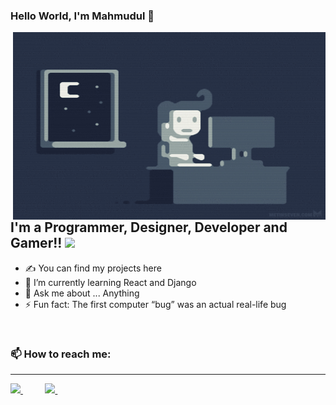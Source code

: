 ### Hello World, I'm Mahmudul  👋

 <img align="right" alt="GIF" src="https://github.com/mhasan213/mhasan213/blob/main/code.gif?raw=true" width="500" height="300" />


## I'm a Programmer, Designer, Developer and Gamer!! <img src="https://media.giphy.com/media/ZEUODEtQiUZWGg6IHR/giphy.gif?cid=ecf05e47wxqef5ki2l1kcqm9k0ugx0ocjgg4ntlk36ep2m56&rid=giphy.gif&ct=s" width="30">
- ✍ You can find my projects here 
- 🌱 I’m currently learning React and Django
- 💬 Ask me about ... Anything
- ⚡ Fun fact: The first computer “bug” was an actual real-life bug

<br />
<h3>📫 How to reach me:</h3>
<hr>
<a href="mailto:m.h.shihab09@gmail.com"> <img src="https://img.icons8.com/fluent/48/000000/gmail.png" width="3.5%"/> </a>&nbsp;&nbsp;&nbsp;&nbsp;&nbsp;&nbsp;&nbsp;&nbsp;
<a href="https://linkedin.com/in/mahmudul-hasan9"> <img src="https://cdn.jsdelivr.net/npm/simple-icons@v3/icons/linkedin.svg" width="3.5%"/> </a>&nbsp;&nbsp;&nbsp;&nbsp;&nbsp;&nbsp;&nbsp;&nbsp;
<br />

[linkedin]: https://linkedin.com/in/mahmudul-hasan9
[e-mail]: m.h.shihab09@gmail.com
